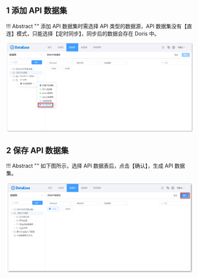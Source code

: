 ## 1 添加 API 数据集

!!! Abstract ""
    添加 API 数据集时需选择 API 类型的数据源，API 数据集没有【直连】模式，只能选择【定时同步】，同步后的数据会存在 Doris 中。

![添加关联数据集](../../img/dataset_configuration/添加API数据集.png)

## 2 保存 API 数据集

!!! Abstract ""
    如下图所示，选择 API 数据表后，点击【确认】，生成 API 数据集。

![保存API数据集](../../img/dataset_configuration/保存API数据集.png)


